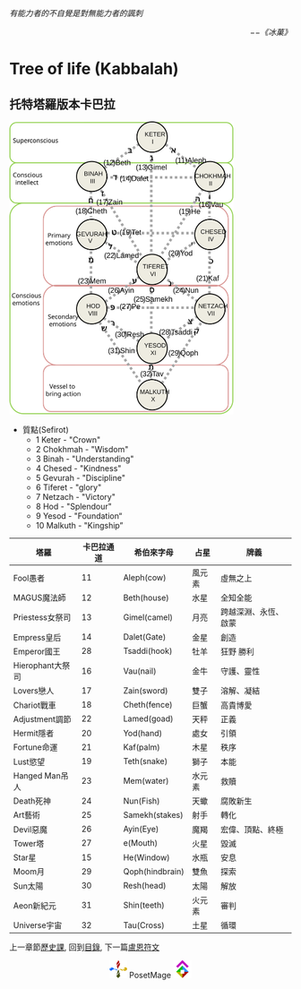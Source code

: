 *有能力者的不自覺是對無能力者的諷刺*  
<p align="right"><i>−−《冰菓》</i></p>

# Tree of life (Kabbalah)

## 托特塔羅版本卡巴拉
<img src="/Setting/Ch2/Kabbalah/Kabbalah-Thoth.svg" Width="400" />  

* 質點(Sefirot)
  * 1 Keter - "Crown"  
  * 2 Chokhmah - "Wisdom"  
  * 3 Binah - "Understanding"  
  * 4 Chesed - "Kindness"  
  * 5 Gevurah - "Discipline"  
  * 6 Tiferet - "glory"  
  * 7 Netzach - "Victory"  
  * 8 Hod - "Splendour"  
  * 9 Yesod - "Foundation“  
  * 10 Malkuth - "Kingship”  

|塔羅|卡巴拉通道|希伯來字母|占星|牌義|
|-|-|-|-|-|
|Fool愚者|11|Aleph(cow)|風元素|虛無之上
|MAGUS魔法師|12|Beth(house)|水星|全知全能
|Priestess女祭司|13|Gimel(camel)|月亮|跨越深淵、永恆、啟蒙
|Empress皇后|14|Dalet(Gate)|金星|創造
|Emperor國王|28|Tsaddi(hook)|牡羊|狂野 勝利
|Hierophant大祭司|16|Vau(nail)|金牛|守護、靈性
|Lovers戀人|17|Zain(sword)|雙子|溶解、凝結
|Chariot戰車|18|Cheth(fence)|巨蟹|高貴博愛
|Adjustment調節|22|Lamed(goad)|天秤|正義
|Hermit隱者|20|Yod(hand)|處女|引領
|Fortune命運|21|Kaf(palm)|木星|秩序
|Lust慾望|19|Teth(snake)|獅子|本能
|Hanged Man吊人|23|Mem(water)|水元素|救贖
|Death死神|24|Nun(Fish)|天蠍|腐敗新生
|Art藝術|25|Samekh(stakes)|射手|轉化
|Devil惡魔|26|Ayin(Eye)|魔羯|宏偉、頂點、終極
|Tower塔|27|e(Mouth)|火星|毀滅
|Star星|15|He(Window)|水瓶|安息
|Moom月|29|Qoph(hindbrain)|雙魚|探索
|Sun太陽|30|Resh(head)|太陽|解放
|Aeon新紀元|31|Shin(teeth)|火元素|審判
|Universe宇宙|32|Tau(Cross)|土星|循環


上一章節[歷史課](/Setting/Ch1/History), 
回到[目錄](/#ch-2-documentation), 
下一篇[盧恩符文](/Setting/Ch2/Runes) 


<p align="center"><img src="/Icon/Design/4Element.svg" Height="32" /> PosetMage <img src="/Icon/Transparent/POM.png" Height="32" /></p>
